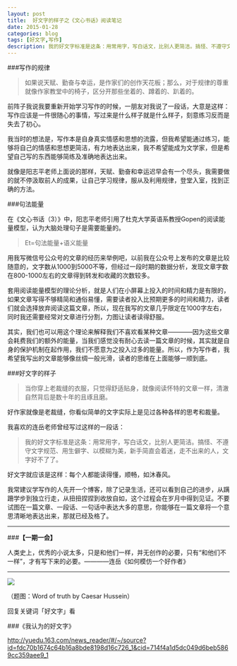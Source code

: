 ```yaml
---
layout: post
title:  好文字的样子之《文心书话》阅读笔记
date: 2015-01-28
categories: blog
tags: [好文字,写作]
description: 我的好文字标准是这条：用常用字，写白话文，比别人更简洁。搞怪、不遵守文字规范、用生僻字、以模糊为美，新手简直会着迷，走不出来的人，文字好不了了。——连岳
---
```



###写作的规律

>如果说天赋、勤奋与幸运，是作家们的创作天花板；那么，对于规律的尊重就像作家教堂中的椅子，区分开那些坐着的、蹲着的、趴着的。

前阵子我说我要重新开始学习写作的时候，一朋友对我说了一段话，大意是这样：写作应该是一件很随心的事情，写过来是什么样子就是什么样子，刻意练习反而是失去了初心。

我当时的想法是，写作本是自身真实情感和思想的流露，但我希望能通过练习，能够将自己的情感和思想更简洁，有力地表达出来，我不希望能成为文学家，但是希望自己写的东西能够简练及准确地表达出来。

就像是阳志平老师上面说的那样，天赋、勤奋和幸运迟早会有一个尽头，我需要做的就不停汲取前人的成果，让自己学习规律，服从及利用规律，登堂入室，找到正确的方法。

###句法能量

在《文心书话（3）》中，阳志平老师引用了杜克大学英语系教授Gopen的阅读能量模型，认为大脑处理句子是需要能量的。

>Et=句法能量+语义能量

用我写微信号公众号的文章的经历来举例吧，以前我在公众号上发布的文章是比较随意的，文字数从1000到5000不等，但经过一段时期的数据分析，发现文章字数在800-1000左右的文章得到转发和收藏的次数较多。

套用阅读能量模型的理论分析，就是人们在小屏幕上投入的时间和精力是有限的，如果文章写得不够精简和通俗易懂，需要读者投入比预期更多的时间和精力，读者们就会选择放弃阅读这篇文章，所以，现在我写的文章几乎限定在1000字左右，同时我还需要经常对文章进行分割，力图让读者读得舒服。

其实，我们也可以用这个理论来解释我们不喜欢看某种文章————因为这些文章会耗费我们的额外的能量，当我们感觉没有耐心去读一篇文章的时候，其实就是自身的保护机制在起作用，我们不愿意为之投入过多的能量。所以，作为写作者，我希望我写出的文章能够像丝绸一般光滑，读者的思维在上面能够一顺到底。


###好文字的样子

>当你穿上老裁缝的衣服，只觉得舒适贴身，就像阅读怀特的文章一样，清澈自然背后是数十年的且琢且磨。

好作家就像是老裁缝，你看似简单的文字实际上是见过各种各样的思考和裁量。

我喜欢的连岳老师曾经写过这样的一段话：

>我的好文字标准是这条：用常用字，写白话文，比别人更简洁。搞怪、不遵守文字规范、用生僻字、以模糊为美，新手简直会着迷，走不出来的人，文字好不了了。

好文字就应该是这样：每个人都能读得懂，顺畅，如沐春风。

我常建议学写作的人先开一个博客，除了记录生活，还可以看到自己的进步，从蹒跚学步到独立行走，从扭扭捏捏到收放自如，这个过程会在岁月中得到见证。不要试图在一篇文章、一段话、一句话中表达大多的意思，你能够在一篇文章将一个意思清晰地表达出来，那就已经及格了。


---

###**【一期一会】**

人类史上，优秀的小说太多，只是和他们一样，并无创作的必要，只有“和他们不一样”，才有写下来的必要。————连岳《如何模仿一个好作者》

----


![](http://7d9mjz.com1.z0.glb.clouddn.com/2014-12-15.jpg)

（题图：Word of truth by Caesar Hussein）

回复关键词「好文字」看

###《我认为的好文字》

http://yuedu.163.com/news_reader/#/~/source?id=fdc70b1674c64b16a8bde8198d16c726_1&cid=714f4a1d5dc049d6beb5869cc359aee9_1
